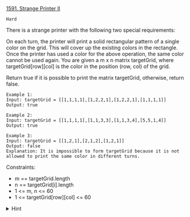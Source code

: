 [1591. Strange Printer II](https://leetcode.com/problems/strange-printer-ii/)

`Hard`

There is a strange printer with the following two special requirements:

On each turn, the printer will print a solid rectangular pattern of a single color on the grid. This will cover up the existing colors in the rectangle.
Once the printer has used a color for the above operation, the same color cannot be used again.
You are given a m x n matrix targetGrid, where targetGrid[row][col] is the color in the position (row, col) of the grid.

Return true if it is possible to print the matrix targetGrid, otherwise, return false.

```
Example 1:
Input: targetGrid = [[1,1,1,1],[1,2,2,1],[1,2,2,1],[1,1,1,1]]
Output: true

Example 2:
Input: targetGrid = [[1,1,1,1],[1,1,3,3],[1,1,3,4],[5,5,1,4]]
Output: true

Example 3:
Input: targetGrid = [[1,2,1],[2,1,2],[1,2,1]]
Output: false
Explanation: It is impossible to form targetGrid because it is not allowed to print the same color in different turns.
``` 

Constraints:

- m == targetGrid.length
- n == targetGrid[i].length
- 1 <= m, n <= 60
- 1 <= targetGrid[row][col] <= 60

<details>
<summary>Hint</summary>

Try thinking in reverse. Given the grid, how can you tell if a colour was painted last?

</details>